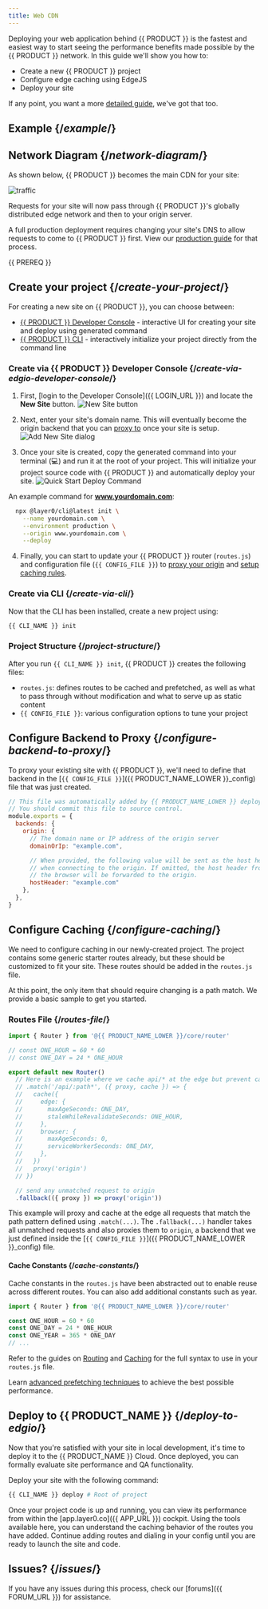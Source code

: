 ```yaml
---
title: Web CDN
---
```


Deploying your web application behind {{ PRODUCT }} is the fastest and easiest way to start seeing the performance benefits made possible by the {{ PRODUCT }} network. In this guide we'll show you how to:

- Create a new {{ PRODUCT }} project
- Configure edge caching using EdgeJS
- Deploy your site

If any point, you want a more [detailed guide](/guides/traditional_sites), we've got that too.

## Example {/*example*/}

<ExampleButtons
  title="Web CDN"
  siteUrl="https://layer0-docs-cdn-starter-template-default.layer0-limelight.link"
  repoUrl="https://github.com/layer0-docs/layer0-cdn-example" 
  deployFromRepo />

## Network Diagram {/*network-diagram*/}

As shown below, {{ PRODUCT }} becomes the main CDN for your site:

![traffic](/images/starter/traffic.png)

Requests for your site will now pass through {{ PRODUCT }}'s globally distributed edge network and then to your origin server.

A full production deployment requires changing your site's DNS to allow requests to come to {{ PRODUCT }} first. View our [production guide](/guides/production) for that process.

{{ PREREQ }}

## Create your project {/*create-your-project*/}

For creating a new site on {{ PRODUCT }}, you can choose between:
- [{{ PRODUCT }} Developer Console](#create-via-edgio-developer-console) - interactive UI for creating your site and deploy using generated command
- [{{ PRODUCT }} CLI](#create-via-cli) - interactively initialize your project directly from the command line

### Create via {{ PRODUCT }} Developer Console {/*create-via-edgio-developer-console*/}

1. First, [login to the Developer Console]({{ LOGIN_URL }}) and locate the **New Site** button.
  ![New Site button](/images/app-edge/new-site-button.png)

2. Next, enter your site's domain name. This will eventually become the origin backend that you can [proxy to](cookbook#proxying-an-origin) once your site is setup.
  ![Add New Site dialog](/images/app-edge/add-new-site-dialog.png)

3. Once your site is created, copy the generated command into your terminal (💻) and run it at the root of your project. This will initialize your project source code with {{ PRODUCT }} and automatically deploy your site.
  ![Quick Start Deploy Command](/images/app-edge/quickstart-deploy-command.png)

  An example command for **www.yourdomain.com**:
  ```bash
    npx @layer0/cli@latest init \
      --name yourdomain.com \
      --environment production \
      --origin www.yourdomain.com \
      --deploy
  ```

4. Finally, you can start to update your {{ PRODUCT }} router (`routes.js`) and configuration file (`{{ CONFIG_FILE }}`) to [proxy your origin](#configure-backend-to-proxy) and [setup caching rules](#configure-caching).
### Create via CLI {/*create-via-cli*/}
Now that the CLI has been installed, create a new project using:

```bash
{{ CLI_NAME }} init
```

### Project Structure {/*project-structure*/}

After you run `{{ CLI_NAME }} init`, {{ PRODUCT }} creates the following files:

- `routes.js`: defines routes to be cached and prefetched, as well as what to pass through without modification and what to serve up as static content
- `{{ CONFIG_FILE }}`: various configuration options to tune your project

## Configure Backend to Proxy {/*configure-backend-to-proxy*/}

To proxy your existing site with {{ PRODUCT }}, we'll need to define that backend in the [`{{ CONFIG_FILE }}`]({{ PRODUCT_NAME_LOWER }}_config) file that was just created.

```js filename="./{{ CONFIG_FILE}}"
// This file was automatically added by {{ PRODUCT_NAME_LOWER }} deploy.
// You should commit this file to source control.
module.exports = {
  backends: {
    origin: {
      // The domain name or IP address of the origin server
      domainOrIp: "example.com",

      // When provided, the following value will be sent as the host header 
      // when connecting to the origin. If omitted, the host header from 
      // the browser will be forwarded to the origin.
      hostHeader: "example.com"
    },
  },
}
```

## Configure Caching {/*configure-caching*/}

We need to configure caching in our newly-created project. The project contains some generic starter routes already, but these should be customized to fit your site. These routes should be added in the `routes.js` file.

At this point, the only item that should require changing is a path match. We provide a basic sample to get you started.
### Routes File {/*routes-file*/}

```js filename="./routes.js"
import { Router } from '@{{ PRODUCT_NAME_LOWER }}/core/router'

// const ONE_HOUR = 60 * 60
// const ONE_DAY = 24 * ONE_HOUR

export default new Router()
  // Here is an example where we cache api/* at the edge but prevent caching in the browser
  // .match('/api/:path*', ({ proxy, cache }) => {
  //   cache({
  //     edge: {
  //       maxAgeSeconds: ONE_DAY,
  //       staleWhileRevalidateSeconds: ONE_HOUR,
  //     },
  //     browser: {
  //       maxAgeSeconds: 0,
  //       serviceWorkerSeconds: ONE_DAY,
  //     },
  //   })
  //   proxy('origin')
  // })

  // send any unmatched request to origin
  .fallback(({ proxy }) => proxy('origin'))
```

This example will proxy and cache at the edge all requests that match the path pattern defined using `.match(...)`. The `.fallback(...)` handler takes all unmatched requests and also proxies them to `origin`, a backend that we just defined inside the [`{{ CONFIG_FILE }}`]({{ PRODUCT_NAME_LOWER }}_config) file.

#### Cache Constants {/*cache-constants*/}
Cache constants in the `routes.js` have been abstracted out to enable reuse across different routes. You can also add additional constants such as year.

```js filename="./routes.js"
import { Router } from '@{{ PRODUCT_NAME_LOWER }}/core/router'

const ONE_HOUR = 60 * 60
const ONE_DAY = 24 * ONE_HOUR
const ONE_YEAR = 365 * ONE_DAY
// ...
```

Refer to the guides on [Routing](routing) and [Caching](caching) for the full syntax to use in your `routes.js` file.

Learn [advanced prefetching techniques](prefetching) to achieve the best possible performance.

## Deploy to {{ PRODUCT_NAME }} {/*deploy-to-edgio*/}

Now that you're satisfied with your site in local development, it's time to deploy it to the {{ PRODUCT_NAME }} Cloud. Once deployed, you can formally evaluate site performance and QA functionality.

Deploy your site with the following command:

```bash
{{ CLI_NAME }} deploy # Root of project
```

Once your project code is up and running, you can view its performance from within the [app.layer0.co]({{ APP_URL }}) cockpit. Using the tools available here, you can understand the caching behavior of the routes you have added. Continue adding routes and dialing in your config until you are ready to launch the site and code.

## Issues? {/*issues*/}

If you have any issues during this process, check our [forums]({{ FORUM_URL }}) for assistance.
